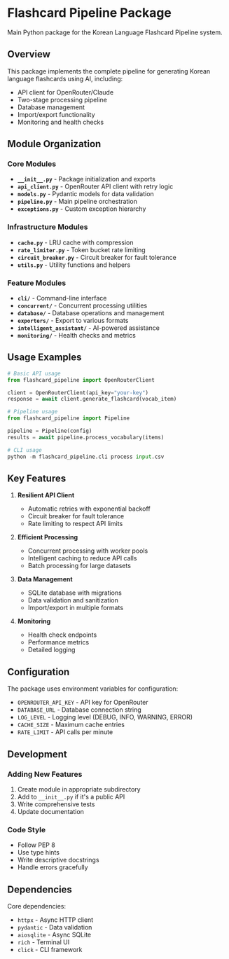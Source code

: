 # Flashcard Pipeline Package

Main Python package for the Korean Language Flashcard Pipeline system.

## Overview

This package implements the complete pipeline for generating Korean language flashcards using AI, including:
- API client for OpenRouter/Claude
- Two-stage processing pipeline
- Database management
- Import/export functionality
- Monitoring and health checks

## Module Organization

### Core Modules
- **`__init__.py`** - Package initialization and exports
- **`api_client.py`** - OpenRouter API client with retry logic
- **`models.py`** - Pydantic models for data validation
- **`pipeline.py`** - Main pipeline orchestration
- **`exceptions.py`** - Custom exception hierarchy

### Infrastructure Modules
- **`cache.py`** - LRU cache with compression
- **`rate_limiter.py`** - Token bucket rate limiting
- **`circuit_breaker.py`** - Circuit breaker for fault tolerance
- **`utils.py`** - Utility functions and helpers

### Feature Modules
- **`cli/`** - Command-line interface
- **`concurrent/`** - Concurrent processing utilities
- **`database/`** - Database operations and management
- **`exporters/`** - Export to various formats
- **`intelligent_assistant/`** - AI-powered assistance
- **`monitoring/`** - Health checks and metrics

## Usage Examples

```python
# Basic API usage
from flashcard_pipeline import OpenRouterClient

client = OpenRouterClient(api_key="your-key")
response = await client.generate_flashcard(vocab_item)

# Pipeline usage
from flashcard_pipeline import Pipeline

pipeline = Pipeline(config)
results = await pipeline.process_vocabulary(items)

# CLI usage
python -m flashcard_pipeline.cli process input.csv
```

## Key Features

1. **Resilient API Client**
   - Automatic retries with exponential backoff
   - Circuit breaker for fault tolerance
   - Rate limiting to respect API limits

2. **Efficient Processing**
   - Concurrent processing with worker pools
   - Intelligent caching to reduce API calls
   - Batch processing for large datasets

3. **Data Management**
   - SQLite database with migrations
   - Data validation and sanitization
   - Import/export in multiple formats

4. **Monitoring**
   - Health check endpoints
   - Performance metrics
   - Detailed logging

## Configuration

The package uses environment variables for configuration:
- `OPENROUTER_API_KEY` - API key for OpenRouter
- `DATABASE_URL` - Database connection string
- `LOG_LEVEL` - Logging level (DEBUG, INFO, WARNING, ERROR)
- `CACHE_SIZE` - Maximum cache entries
- `RATE_LIMIT` - API calls per minute

## Development

### Adding New Features
1. Create module in appropriate subdirectory
2. Add to `__init__.py` if it's a public API
3. Write comprehensive tests
4. Update documentation

### Code Style
- Follow PEP 8
- Use type hints
- Write descriptive docstrings
- Handle errors gracefully

## Dependencies

Core dependencies:
- `httpx` - Async HTTP client
- `pydantic` - Data validation
- `aiosqlite` - Async SQLite
- `rich` - Terminal UI
- `click` - CLI framework